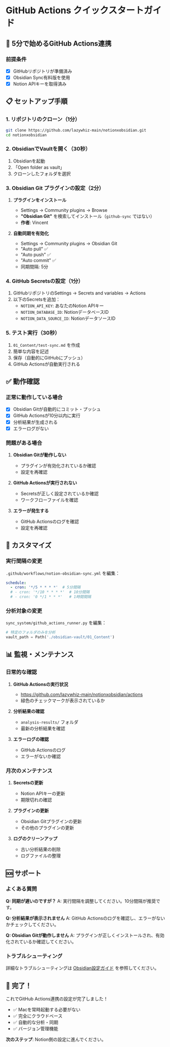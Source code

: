 # GitHub Actions クイックスタートガイド

## 🚀 5分で始めるGitHub Actions連携

### 前提条件
- [x] GitHubリポジトリが準備済み
- [x] Obsidian Sync有料版を使用
- [x] Notion APIキーを取得済み

## 📋 セットアップ手順

### 1. リポジトリのクローン（1分）
```bash
git clone https://github.com/lazywhiz-main/notionxobsidian.git
cd notionxobsidian
```

### 2. ObsidianでVaultを開く（30秒）
1. Obsidianを起動
2. 「Open folder as vault」
3. クローンしたフォルダを選択

### 3. Obsidian Git プラグインの設定（2分）
1. **プラグインをインストール**
   - Settings → Community plugins → Browse
   - **"Obsidian Git"** を検索してインストール（`github-sync` ではない）
   - **作者**: Vincent

2. **自動同期を有効化**
   - Settings → Community plugins → Obsidian Git
   - "Auto pull" ✅
   - "Auto push" ✅
   - "Auto commit" ✅
   - 同期間隔: 5分

### 4. GitHub Secretsの設定（1分）
1. GitHubリポジトリのSettings → Secrets and variables → Actions
2. 以下のSecretsを追加：
   - `NOTION_API_KEY`: あなたのNotion APIキー
   - `NOTION_DATABASE_ID`: NotionデータベースID
   - `NOTION_DATA_SOURCE_ID`: NotionデータソースID

### 5. テスト実行（30秒）
1. `01_Content/test-sync.md` を作成
2. 簡単な内容を記述
3. 保存（自動的にGitHubにプッシュ）
4. GitHub Actionsが自動実行される

## ✅ 動作確認

### 正常に動作している場合
- [x] Obsidian Gitが自動的にコミット・プッシュ
- [x] GitHub Actionsが10分以内に実行
- [x] 分析結果が生成される
- [x] エラーログがない

### 問題がある場合
1. **Obsidian Gitが動作しない**
   - プラグインが有効化されているか確認
   - 設定を再確認

2. **GitHub Actionsが実行されない**
   - Secretsが正しく設定されているか確認
   - ワークフローファイルを確認

3. **エラーが発生する**
   - GitHub Actionsのログを確認
   - 設定を再確認

## 🔧 カスタマイズ

### 実行間隔の変更
`.github/workflows/notion-obsidian-sync.yml` を編集：
```yaml
schedule:
  - cron: '*/5 * * * *'  # 5分間隔
  # - cron: '*/10 * * * *'  # 10分間隔
  # - cron: '0 */1 * * *'   # 1時間間隔
```

### 分析対象の変更
`sync_system/github_actions_runner.py` を編集：
```python
# 特定のフォルダのみを分析
vault_path = Path('./obsidian-vault/01_Content')
```

## 📊 監視・メンテナンス

### 日常的な確認
1. **GitHub Actionsの実行状況**
   - https://github.com/lazywhiz-main/notionxobsidian/actions
   - 緑色のチェックマークが表示されているか

2. **分析結果の確認**
   - `analysis-results/` フォルダ
   - 最新の分析結果を確認

3. **エラーログの確認**
   - GitHub Actionsのログ
   - エラーがないか確認

### 月次のメンテナンス
1. **Secretsの更新**
   - Notion APIキーの更新
   - 期限切れの確認

2. **プラグインの更新**
   - Obsidian Gitプラグインの更新
   - その他のプラグインの更新

3. **ログのクリーンアップ**
   - 古い分析結果の削除
   - ログファイルの整理

## 🆘 サポート

### よくある質問
**Q: 同期が遅いのですが？**
A: 実行間隔を調整してください。10分間隔が推奨です。

**Q: 分析結果が表示されません**
A: GitHub Actionsのログを確認し、エラーがないかチェックしてください。

**Q: Obsidian Gitが動作しません**
A: プラグインが正しくインストールされ、有効化されているか確認してください。

### トラブルシューティング
詳細なトラブルシューティングは [Obsidian設定ガイド](obsidian-setup-guide.md) を参照してください。

## 🎉 完了！

これでGitHub Actions連携の設定が完了しました！

- ✅ Macを常時起動する必要がない
- ✅ 完全にクラウドベース
- ✅ 自動的な分析・同期
- ✅ バージョン管理機能

**次のステップ**: Notion側の設定に進んでください。
